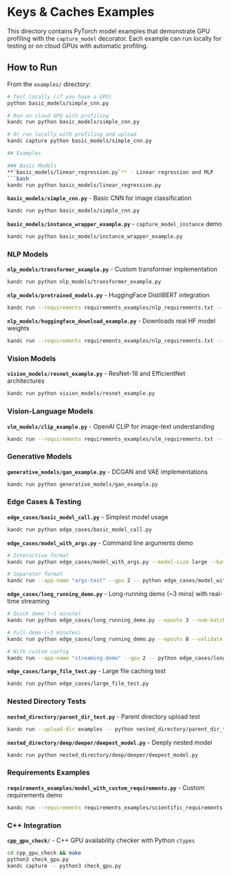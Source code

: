 # Keys & Caches Examples

This directory contains PyTorch model examples that demonstrate GPU profiling with the `capture_model` decorator. Each example can run locally for testing or on cloud GPUs with automatic profiling.

## How to Run

From the `examples/` directory:

```bash
# Test locally (if you have a GPU)
python basic_models/simple_cnn.py

# Run on cloud GPU with profiling
kandc run python basic_models/simple_cnn.py

# Or run locally with profiling and upload
kandc capture python basic_models/simple_cnn.py

## Examples

### Basic Models
**`basic_models/linear_regression.py`** - Linear regression and MLP
```bash
kandc run python basic_models/linear_regression.py
```

**`basic_models/simple_cnn.py`** - Basic CNN for image classification
```bash
kandc run python basic_models/simple_cnn.py
```

**`basic_models/instance_wrapper_example.py`** - `capture_model_instance` demo
```bash
kandc run python basic_models/instance_wrapper_example.py
```

### NLP Models
**`nlp_models/transformer_example.py`** - Custom transformer implementation
```bash
kandc run python nlp_models/transformer_example.py
```

**`nlp_models/pretrained_models.py`** - HuggingFace DistilBERT integration
```bash
kandc run --requirements requirements_examples/nlp_requirements.txt -- python nlp_models/pretrained_models.py
```

**`nlp_models/huggingface_download_example.py`** - Downloads real HF model weights
```bash
kandc run --requirements requirements_examples/nlp_requirements.txt -- python nlp_models/huggingface_download_example.py
```

### Vision Models
**`vision_models/resnet_example.py`** - ResNet-18 and EfficientNet architectures
```bash
kandc run python vision_models/resnet_example.py
```

### Vision-Language Models
**`vlm_models/clip_example.py`** - OpenAI CLIP for image-text understanding
```bash
kandc run --requirements requirements_examples/vlm_requirements.txt -- python vlm_models/clip_example.py
```

### Generative Models
**`generative_models/gan_example.py`** - DCGAN and VAE implementations
```bash
kandc run python generative_models/gan_example.py
```

### Edge Cases & Testing
**`edge_cases/basic_model_call.py`** - Simplest model usage
```bash
kandc run python edge_cases/basic_model_call.py
```

**`edge_cases/model_with_args.py`** - Command line arguments demo
```bash
# Interactive format
kandc run python edge_cases/model_with_args.py --model-size large --batch-size 16

# Separator format
kandc run --app-name "args-test" --gpu 2 -- python edge_cases/model_with_args.py --model-size large --batch-size 16
```

**`edge_cases/long_running_demo.py`** - Long-running demo (~3 mins) with real-time streaming
```bash
# Quick demo (~1 minute)
kandc run python edge_cases/long_running_demo.py --epochs 3 --num-batches 8

# Full demo (~3 minutes)
kandc run python edge_cases/long_running_demo.py --epochs 8 --validate --verbose

# With custom config
kandc run --app-name "streaming-demo" --gpu 2 -- python edge_cases/long_running_demo.py --epochs 10 --validate
```

**`edge_cases/large_file_test.py`** - Large file caching test
```bash
kandc run python edge_cases/large_file_test.py
```

### Nested Directory Tests
**`nested_directory/parent_dir_test.py`** - Parent directory upload test
```bash
kandc run --upload-dir examples -- python nested_directory/parent_dir_test.py
```

**`nested_directory/deep/deeper/deepest_model.py`** - Deeply nested model
```bash
kandc run python nested_directory/deep/deeper/deepest_model.py
```

### Requirements Examples
**`requirements_examples/model_with_custom_requirements.py`** - Custom requirements demo
```bash
kandc run --requirements requirements_examples/scientific_requirements.txt -- python requirements_examples/model_with_custom_requirements.py
```

### C++ Integration
**`cpp_gpu_check/`** - C++ GPU availability checker with Python `ctypes`
```bash
cd cpp_gpu_check && make
python3 check_gpu.py
kandc capture -- python3 check_gpu.py
```
